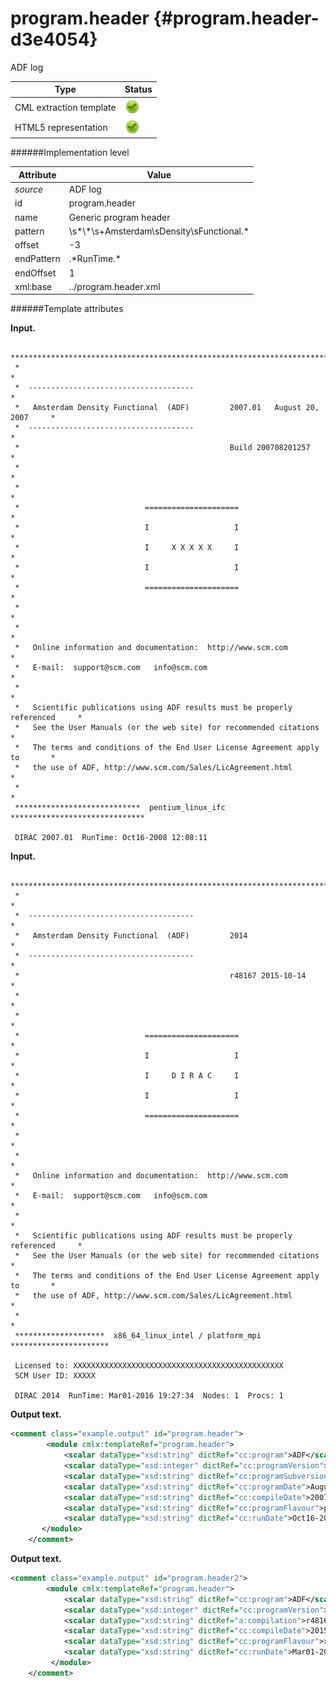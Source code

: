 # program.header {#program.header-d3e4054}

ADF log

| Type                                                                                                                                                | Status                                                                                                                                              |
|----|----|
| CML extraction template                                                                                                                             | ![](/imgs/Total.png)                                                                                                                                |
| HTML5 representation                                                                                                                                | ![](/imgs/Total.png)                                                                                                                                |

######Implementation level

| Attribute                                                                                                                                           | Value                                                                                                                                               |
|----|----|
| *source*                                                                                                                                            | ADF log                                                                                                                                             |
| id                                                                                                                                                  | program.header                                                                                                                                      |
| name                                                                                                                                                | Generic program header                                                                                                                              |
| pattern                                                                                                                                             | \\s\*\\\*\\s+Amsterdam\\sDensity\\sFunctional.\*                                                                                                    |
| offset                                                                                                                                              | -3                                                                                                                                                  |
| endPattern                                                                                                                                          | .\*RunTime.\*                                                                                                                                       |
| endOffset                                                                                                                                           | 1                                                                                                                                                   |
| xml:base                                                                                                                                            | ../program.header.xml                                                                                                                               |

######Template attributes

**Input.**

     *******************************************************************************
     *                                                                             *
     *  -------------------------------------                                      *
     *   Amsterdam Density Functional  (ADF)         2007.01   August 20, 2007     *
     *  -------------------------------------                                      *
     *                                               Build 200708201257            *
     *                                                                             *
     *                                                                             *
     *                            =====================                            *
     *                            I                   I                            *
     *                            I     X X X X X     I                            *
     *                            I                   I                            *
     *                            =====================                            *
     *                                                                             *
     *                                                                             *
     *   Online information and documentation:  http://www.scm.com                 *
     *   E-mail:  support@scm.com   info@scm.com                                   *
     *                                                                             *
     *   Scientific publications using ADF results must be properly referenced     *
     *   See the User Manuals (or the web site) for recommended citations          *
     *   The terms and conditions of the End User License Agreement apply to       *
     *   the use of ADF, http://www.scm.com/Sales/LicAgreement.html                *
     *                                                                             *
     ****************************  pentium_linux_ifc  ******************************
     
     DIRAC 2007.01  RunTime: Oct16-2008 12:08:11    
            

**Input.**

     *******************************************************************************
     *                                                                             *
     *  -------------------------------------                                      *
     *   Amsterdam Density Functional  (ADF)         2014                          *
     *  -------------------------------------                                      *
     *                                               r48167 2015-10-14             *
     *                                                                             *
     *                                                                             *
     *                            =====================                            *
     *                            I                   I                            *
     *                            I     D I R A C     I                            *
     *                            I                   I                            *
     *                            =====================                            *
     *                                                                             *
     *                                                                             *
     *   Online information and documentation:  http://www.scm.com                 *
     *   E-mail:  support@scm.com   info@scm.com                                   *
     *                                                                             *
     *   Scientific publications using ADF results must be properly referenced     *
     *   See the User Manuals (or the web site) for recommended citations          *
     *   The terms and conditions of the End User License Agreement apply to       *
     *   the use of ADF, http://www.scm.com/Sales/LicAgreement.html                *
     *                                                                             *
     ********************  x86_64_linux_intel / platform_mpi  **********************
     
     Licensed to: XXXXXXXXXXXXXXXXXXXXXXXXXXXXXXXXXXXXXXXXXXXXXXX
     SCM User ID: XXXXX
      
     DIRAC 2014  RunTime: Mar01-2016 19:27:34  Nodes: 1  Procs: 1        
            

**Output text.**

```xml
<comment class="example.output" id="program.header">
        <module cmlx:templateRef="program.header">
            <scalar dataType="xsd:string" dictRef="cc:program">ADF</scalar>
            <scalar dataType="xsd:integer" dictRef="cc:programVersion">2007</scalar>
            <scalar dataType="xsd:string" dictRef="cc:programSubversion">01</scalar>
            <scalar dataType="xsd:string" dictRef="cc:programDate">August 20, 2007</scalar>
            <scalar dataType="xsd:string" dictRef="cc:compileDate">200708201257</scalar>
            <scalar dataType="xsd:string" dictRef="cc:programFlavour">pentium_linux_ifc</scalar>
            <scalar dataType="xsd:string" dictRef="cc:runDate">Oct16-2008 12:08:11</scalar>
       </module>
    </comment>
```

**Output text.**

```xml
<comment class="example.output" id="program.header2">
        <module cmlx:templateRef="program.header">
            <scalar dataType="xsd:string" dictRef="cc:program">ADF</scalar>
            <scalar dataType="xsd:integer" dictRef="cc:programVersion">2014</scalar>
            <scalar dataType="xsd:string" dictRef="a:compilation">r48167</scalar>
            <scalar dataType="xsd:string" dictRef="cc:compileDate">2015-10-14</scalar>
            <scalar dataType="xsd:string" dictRef="cc:programFlavour">x86_64_linux_intel / platform_mpi</scalar>
            <scalar dataType="xsd:string" dictRef="cc:runDate">Mar01-2016 19:27:34  Nodes: 1  Procs: 1</scalar>
         </module>
    </comment>
```
